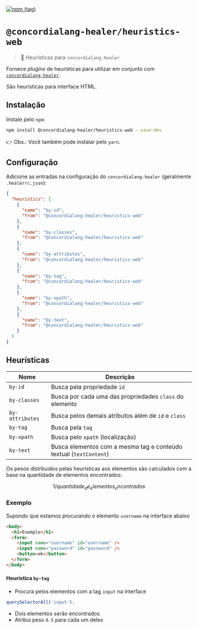 [![npm (tag)](https://img.shields.io/npm/v/@concordialang-healer/heuristics-web?color=blue&style=flat-square)](https://www.npmjs.com/package/@concordialang-healer/heuristics-web)

# `@concordialang-healer/heuristics-web`

> 🔌 Heurísticas para `concordialang-healer`

Fornece _plugins_ de heurísticas para utilizar em conjunto com [`concordialang-healer`](https://github.com/concordialang/healer#readme).

São heurísticas para interface HTML.

## Instalação

Instale pelo `npm`:

```bash
npm install @concordialang-healer/heuristics-web --save-dev
```

👉 Obs.: Você também pode instalar pelo `yarn`.

## Configuração

Adicione as entradas na configuração do `concordialang-healer` (geralmente `.healerrc.json`):

```json
{
  "heuristics": [
    {
      "name": "by-id",
      "from": "@concordialang-healer/heuristics-web"
    },
    {
      "name": "by-classes",
      "from": "@concordialang-healer/heuristics-web"
    },
    {
      "name": "by-attributes",
      "from": "@concordialang-healer/heuristics-web"
    },
    {
      "name": "by-tag",
      "from": "@concordialang-healer/heuristics-web"
    },
    {
      "name": "by-xpath",
      "from": "@concordialang-healer/heuristics-web"
    },
    {
      "name": "by-text",
      "from": "@concordialang-healer/heuristics-web"
    }
  ]
}
```

## Heurísticas

| Nome            | Descrição                                                          |
| --------------- | ------------------------------------------------------------------ |
| `by-id`         | Busca pela propriedade `id`                                        |
| `by-classes`    | Busca por cada uma das propriedades `class` do elemento            |
| `by-attributes` | Busca pelos demais atributos além de `id` e `class`                |
| `by-tag`        | Busca pela `tag`                                                   |
| `by-xpath`      | Busca pelo `xpath` (localização)                                   |
| `by-text`       | Busca elementos com a mesma tag e conteúdo textual (`textContent`) |

Os pesos distrbuidos pelas heurísticas aos elementos são calculados com a base na quantidade de elementos encontrados:

```math
1 / quantidade_de_elementos_encontrados
```

### Exemplo

Supondo que estamos procurando o elemento `username` na interface abaixo

```html
<body>
  <h1>Exemplo</h1>
  <form>
    <input name="username" id="username" />
    <input name="password" id="password" />
    <button>ok</button>
  </form>
</body>
```

#### Heurística `by-tag`

- Procura pelos elementos com a tag `input` na interface

```js
querySelectorAll('input');
```

- Dois elementos serão encontrados
- Atribui peso `0.5` para cada um deles
